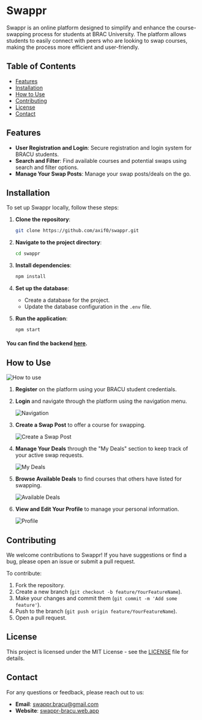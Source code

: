 # Swappr

Swappr is an online platform designed to simplify and enhance the course-swapping process for students at BRAC University. The platform allows students to easily connect with peers who are looking to swap courses, making the process more efficient and user-friendly.

## Table of Contents

- [Features](#features)
- [Installation](#installation)
- [How to Use](#how-to-use)
- [Contributing](#contributing)
- [License](#license)
- [Contact](#contact)

## Features

- **User Registration and Login**: Secure registration and login system for BRACU students.
- **Search and Filter**: Find available courses and potential swaps using search and filter options.
- **Manage Your Swap Posts**: Manage your swap posts/deals on the go.

## Installation

To set up Swappr locally, follow these steps:

1. **Clone the repository**:
    ```bash
    git clone https://github.com/axif0/swappr.git
    ```
2. **Navigate to the project directory**:
    ```bash
    cd swappr
    ```
3. **Install dependencies**:
    ```bash
    npm install
    ```
4. **Set up the database**:
    - Create a database for the project.
    - Update the database configuration in the `.env` file.

5. **Run the application**:
    ```bash
    npm start
    ```

#### You can find the backend [here](https://github.com/axif0/swapper-server).

## How to Use

   ![How to use](screenshots/how-to-use.jpg)

1. **Register** on the platform using your BRACU student credentials.
2. **Login** and navigate through the platform using the navigation menu.

   ![Navigation](screenshots/nav.jpg)

3. **Create a Swap Post** to offer a course for swapping.

   ![Create a Swap Post](screenshots/create.jpg)

4. **Manage Your Deals** through the "My Deals" section to keep track of your active swap requests.

   ![My Deals](screenshots/my-deals.jpg)

5. **Browse Available Deals** to find courses that others have listed for swapping.

   ![Available Deals](screenshots/available-deals.jpg)

6. **View and Edit Your Profile** to manage your personal information.

   ![Profile](screenshots/profile.jpg)

## Contributing

We welcome contributions to Swappr! If you have suggestions or find a bug, please open an issue or submit a pull request.

To contribute:

1. Fork the repository.
2. Create a new branch (`git checkout -b feature/YourFeatureName`).
3. Make your changes and commit them (`git commit -m 'Add some feature'`).
4. Push to the branch (`git push origin feature/YourFeatureName`).
5. Open a pull request.

## License

This project is licensed under the MIT License - see the [LICENSE](LICENSE) file for details.

## Contact

For any questions or feedback, please reach out to us:

- **Email**: swappr.bracu@gmail.com
- **Website**: [swappr-bracu.web.app](https://swappr-bracu.web.app)
